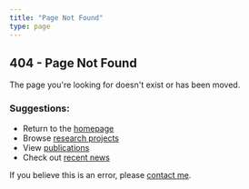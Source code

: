 ```yaml
---
title: "Page Not Found"
type: page
---
```


## 404 - Page Not Found

The page you're looking for doesn't exist or has been moved.

### Suggestions:
- Return to the [homepage](/)
- Browse [research projects](/research/)
- View [publications](/#papers)
- Check out [recent news](/#news)

If you believe this is an error, please [contact me](mailto:rjdellinger@ucla.edu).
